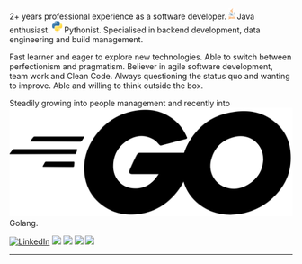 2+ years professional experience as a software developer. <img src="https://raw.githubusercontent.com/DennisHartrampf/DennisHartrampf/master/img/java.svg" alt="" height="20"> Java enthusiast. <img src="https://raw.githubusercontent.com/marouenes/marouenes/main/img/python.svg" alt="" height="21"> Pythonist. Specialised in backend development, data engineering and build management.

Fast learner and eager to explore new technologies. Able to switch between perfectionism and pragmatism. Believer in agile software development, team work and Clean Code. Always questioning the status quo and wanting to improve. Able and willing to think outside the box.

Steadily growing into people management and recently into <img src="https://raw.githubusercontent.com/marouenes/marouenes/main/img/golang.svg" alt="" height="=15"> Golang.

<p>
  <a href="https://www.linkedin.com/in/marouane-skandaji"><img src="https://img.shields.io/badge/LinkedIn--_.svg?style=social&logo=linkedin" alt="LinkedIn"></a>
  <a href="#"><img src="https://img.shields.io/badge/python-Expert-_.svg?logo=python"></a>
  <a href="#"><img src="https://img.shields.io/badge/Apache-Enthusiast-_.svg?logo=apache"></a>
  <a href="#"><img src="https://img.shields.io/badge/TDD-Advocate-_.svg"></a>
  <a href="#"><img src="https://img.shields.io/badge/Clean%20Code-Evangelist-_.svg"></a>
</p>

<hr>
